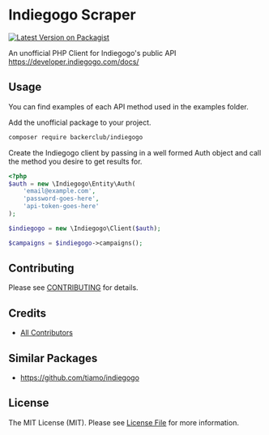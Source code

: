 # Indiegogo Scraper
[![Latest Version on Packagist](https://img.shields.io/packagist/v/backerclub/indiegogo.svg?style=flat-square)](https://packagist.org/packages/backerclub/indiegogo)

An unofficial PHP Client for Indiegogo's public API
https://developer.indiegogo.com/docs/

## Usage
You can find examples of each API method used in the examples folder.

Add the unofficial package to your project. 
```bash
composer require backerclub/indiegogo
``` 

Create the Indiegogo client by passing in a well formed Auth object and call the method you desire to get results for.
```php
<?php
$auth = new \Indiegogo\Entity\Auth(
    'email@example.com',
    'password-goes-here',
    'api-token-goes-here'
);

$indiegogo = new \Indiegogo\Client($auth);

$campaigns = $indiegogo->campaigns();
```

## Contributing
Please see [CONTRIBUTING](CONTRIBUTING.md) for details.

## Credits
* [All Contributors](https://github.com/backerclub/Indiegogo/graphs/contributors)

## Similar Packages
* https://github.com/tiamo/indiegogo

## License
The MIT License (MIT). Please see [License File](LICENSE) for more information.
